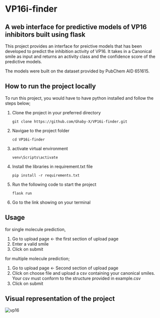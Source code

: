 # VP16i-finder

## A web interface for predictive models of VP16 inhibitors built using flask

This project provides an interface for preictive models that has been developed to predict the inhibition activity of VP16. It takes in a Canonical smile as input and returns an activity class and the confidence score of the predictive models.

The models were built on the dataset provided by PubChem AID 651615.


## How to run the project locally
To run this project, you would have to have python installed and follow the steps below;

1. Clone the project in your preferred directory
   
   ```
   git clone https://github.com/Ghaby-X/VP16i-finder.git
   ```
2. Navigae to the project folder

   ```
   cd VP16i-finder
   ```
   
3. activate virtual environment

   ```
   venv\Scripts\activate
   ```

6. Install the libraries in requirement.txt file
   ```
   pip install -r requirements.txt
   ```
   
8. Run the following code to start the project
   
   ```
   flask run
   ```
   
9. Go to the link showing on your terminal

## Usage
for single molecule prediction,
1. Go to upload page <- the first section of upload page
2. Enter a valid smile
3. Click on submit

for multiple molecule prediction;
1. Go to upload page <- Second section of upload page
2. Click on choose file and upload a csv containing your canonical smiles. Your csv must conform to the structure provided in example.csv
3. Click on submit

## Visual representation of the project

![vp16](https://github.com/Ghaby-X/VP16-inhibitors-pred/assets/105595126/4869f701-9063-4fea-ba24-0b2518277c54)
